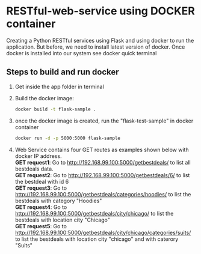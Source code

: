 # RESTful-web-service using DOCKER container

Creating a Python RESTful services using Flask and using docker to run the application. But before, we need to install latest version of docker. Once docker is installed into our system see docker quick terminal

## Steps to build and run docker
1. Get inside the app folder in terminal                          
2. Build the docker image:                                           

      ```bash
      docker build -t flask-sample .
      ```
3. once the docker image is created, run the "flask-test-sample" in docker container                                                            
      ```bash
      docker run -d -p 5000:5000 flask-sample
      ```
4. Web Service contains four GET routes as examples shown below with docker IP address.                  
  **GET request1**: Go to http://192.168.99.100:5000/getbestdeals/  to list all bestdeals data.     
  **GET request2**: Go to http://192.168.99.100:5000/getbestdeals/6/  to list the bestdeal with id 6  
  **GET request3**: Go to http://192.168.99.100:5000/getbestdeals/categories/hoodies/  to list the bestdeals with category "Hoodies"  
  **GET request4**: Go to http://192.168.99.100:5000/getbestdeals/city/chicago/  to list the bestdeals with location city "Chicago"        
  **GET request5**: Go to http://192.168.99.100:5000/getbestdeals/city/chicago/categories/suits/  to list the bestdeals with location city "chicago" and with caterory "Suits"    
  
  
  
  
